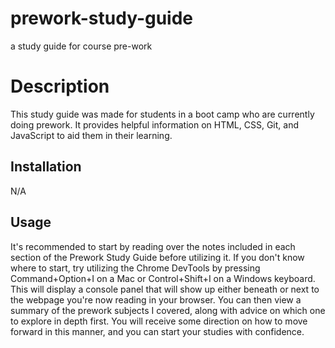 # prework-study-guide

a study guide for course pre-work

# Description

This study guide was made for students in a boot camp who are currently doing prework. It provides helpful information on HTML, CSS, Git, and JavaScript to aid them in their learning.

## Installation

N/A

## Usage

 It's recommended to start by reading over the notes included in each section of the Prework Study Guide before utilizing it. If you don't know where to start, try utilizing the Chrome DevTools by pressing Command+Option+I on a Mac or Control+Shift+I on a Windows keyboard. This will display a console panel that will show up either beneath or next to the webpage you're now reading in your browser. You can then view a summary of the prework subjects I covered, along with advice on which one to explore in depth first. You will receive some direction on how to move forward in this manner, and you can start your studies with confidence.
